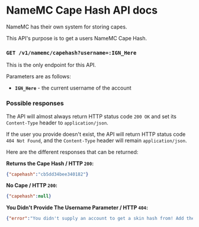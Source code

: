 # NameMC Cape Hash API docs
NameMC has their own system for storing capes.

This API's purpose is to get a users NameMC Cape Hash.

### `GET /v1/namemc/capehash?username=:IGN_Here`
This is the only endpoint for this API.

Parameters are as follows:
- **`IGN_Here`** - the current username of the account

### Possible responses

The API will almost always return HTTP status code `200 OK` and set its `Content-Type` header to `application/json`.

If the user you provide doesn't exist, the API will return HTTP status code `404 Not Found`, and the `Content-Type` header will remain `application/json`.

Here are the different responses that can be returned:

**Returns the Cape Hash / HTTP `200`:**
```json
{"capehash":"cb5dd34bee340182"}
```

**No Cape / HTTP `200`:**
```json
{"capehash":null}
```

**You Didn't Provide The Username Parameter / HTTP `404`:**
```json
{"error":"You didn't supply an account to get a skin hash from! Add the parameter ?username=IGN_HERE."}
```

